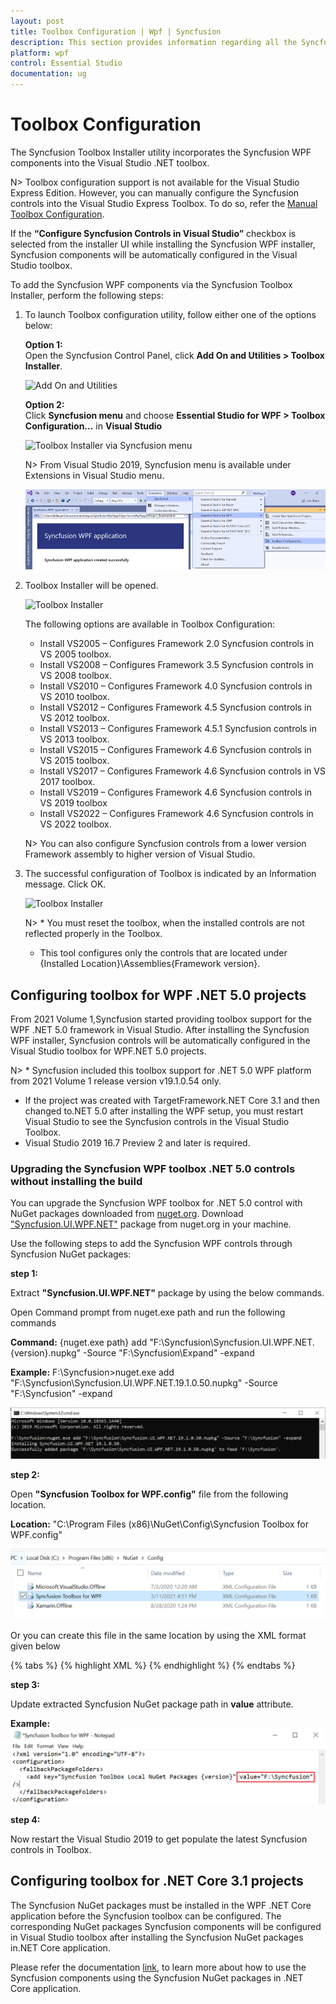 ```yaml
---
layout: post
title: Toolbox Configuration | Wpf | Syncfusion
description: This section provides information regarding all the Syncfusion Essential Studio utilities and its usage
platform: wpf
control: Essential Studio
documentation: ug
---
```


# Toolbox Configuration

The Syncfusion Toolbox Installer utility incorporates the Syncfusion WPF components into the Visual Studio .NET toolbox.

N> Toolbox configuration support is not available for the Visual Studio Express Edition. However, you can manually configure the Syncfusion controls into the Visual Studio Express Toolbox. To do so, refer the [Manual Toolbox Configuration](https://help.syncfusion.com/common/faq/how-to-configure-the-toolbox-of-visual-studio-manually).

If the <b>“Configure Syncfusion Controls in Visual Studio”</b> checkbox is selected from the installer UI while installing the Syncfusion WPF installer, Syncfusion components will be automatically configured in the Visual Studio toolbox.

To add the Syncfusion WPF components via the Syncfusion Toolbox Installer, perform the following steps:

1. To launch Toolbox configuration utility, follow either one of the options below:

   **Option 1:**   
   Open the Syncfusion Control Panel, click **Add On and Utilities > Toolbox Installer**.
   
   ![Add On and Utilities](Toolbox-Configuration_images/Toolbox-Configuration_img1.png)
   
   **Option 2:**  
   Click **Syncfusion menu** and choose **Essential Studio for WPF > Toolbox Configuration...** in **Visual Studio**

   ![Toolbox Installer via Syncfusion menu](Toolbox-Configuration_images/Syncfusion_Menu_Toolbox.png)

   N> From Visual Studio 2019, Syncfusion menu is available under Extensions in Visual Studio menu.

   ![Toolbox Installer via Syncfusion menu](Toolbox-Configuration_images/Syncfusion_Menu_Toolbox_2019.png)

2. Toolbox Installer will be opened.

   ![Toolbox Installer](Toolbox-Configuration_images/Toolbox-Configuration_img2.png)

   The following options are available in Toolbox Configuration:

   * Install VS2005 – Configures Framework 2.0 Syncfusion controls in VS 2005 toolbox.
   * Install VS2008 – Configures Framework 3.5 Syncfusion controls in VS 2008 toolbox.
   * Install VS2010 – Configures Framework 4.0 Syncfusion controls in VS 2010 toolbox.
   * Install VS2012 – Configures Framework 4.5 Syncfusion controls in VS 2012 toolbox.
   * Install VS2013 – Configures Framework 4.5.1 Syncfusion controls in VS 2013 toolbox.
   * Install VS2015 – Configures Framework 4.6 Syncfusion controls in VS 2015 toolbox.
   * Install VS2017 – Configures Framework 4.6 Syncfusion controls in VS 2017 toolbox.
   * Install VS2019 – Configures Framework 4.6 Syncfusion controls in VS 2019 toolbox
   * Install VS2022 – Configures Framework 4.6 Syncfusion controls in VS 2022 toolbox.
   
    N> You can also configure Syncfusion controls from a lower version Framework assembly to higher version of Visual Studio.
   
3. The successful configuration of Toolbox is indicated by an Information message. Click OK.

   ![Toolbox Installer](Toolbox-Configuration_images/Toolbox-Configuration_img3.png)
   
   
   N> * You must reset the toolbox, when the installed controls are not reflected properly in the Toolbox. 
   * This tool configures only the controls that are located under {Installed Location}\Assemblies\{Framework version}. 

   
## Configuring toolbox for WPF .NET 5.0 projects

From 2021 Volume 1,Syncfusion started providing toolbox support for the WPF .NET 5.0 framework in Visual Studio. After installing the Syncfusion WPF installer, Syncfusion controls will be automatically configured in the Visual Studio toolbox for WPF.NET 5.0 projects.

N> * Syncfusion included this toolbox support for .NET 5.0 WPF platform from 2021 Volume 1 release version v19.1.0.54 only. 
* If the project was created with TargetFramework.NET Core 3.1 and then changed to.NET 5.0 after installing the WPF setup, you must restart Visual Studio to see the Syncfusion controls in the Visual Studio Toolbox. 
* Visual Studio 2019 16.7 Preview 2 and later is required.

### Upgrading the Syncfusion WPF toolbox .NET 5.0 controls without installing the build

You can upgrade the Syncfusion WPF toolbox for .NET 5.0 control with NuGet packages downloaded from [nuget.org](https://www.nuget.org/). Download ["Syncfusion.UI.WPF.NET"](https://www.nuget.org/packages/Syncfusion.UI.WPF.NET/) package from nuget.org in your machine.

Use the following steps to add the Syncfusion WPF controls through Syncfusion NuGet packages:

**step 1:** 
   
   Extract **"Syncfusion.UI.WPF.NET"** package by using the below commands.
	
   Open Command prompt from nuget.exe path and run the following commands
	
   **Command:** {nuget.exe path} add "F:\Syncfusion\Syncfusion.UI.WPF.NET.{version}.nupkg" -Source "F:\Syncfusion\Expand" -expand
	
   **Example:** F:\Syncfusion>nuget.exe add "F:\Syncfusion\Syncfusion.UI.WPF.NET.19.1.0.50.nupkg" -Source "F:\Syncfusion" -expand
	
   ![Toolbox Installer](Toolbox-Configuration_images/NET_50_Toolbox_Package_Extract.png)
	
**step 2:** 

   Open **"Syncfusion Toolbox for WPF.config"** file from the following location.
	
   **Location:** "C:\Program Files (x86)\NuGet\Config\Syncfusion Toolbox for WPF.config"
	
   ![Toolbox Installer](Toolbox-Configuration_images/NET_50_Toolbox.png)

   Or you can create this file in the same location by using the XML format given below
    
   {% tabs %}
   {% highlight XML %}
     <?xml version="1.0" encoding="utf-8"?>
      <configuration>
        <fallbackPackageFolders>
          <add key="Syncfusion Toolbox Local NuGet Packages {version}" value="F:\Syncfusion" />
        </fallbackPackageFolders>
      </configuration>
   {% endhighlight %}
   {% endtabs %}
	
**step 3:**
   
   Update extracted Syncfusion NuGet package path in **value** attribute.
	
   **Example:**
   ![Toolbox Installer](Toolbox-Configuration_images/NET_50_Toolbox_Package_update.png)
	
**step 4:**
   
   Now restart the Visual Studio 2019 to get populate the latest Syncfusion controls in Toolbox.


## Configuring toolbox for .NET Core 3.1 projects

The Syncfusion NuGet packages must be installed in the WPF .NET Core application before the Syncfusion toolbox can be configured. The corresponding NuGet packages Syncfusion components will be configured in Visual Studio toolbox after installing the Syncfusion NuGet packages in.NET Core application. 

Please refer the documentation [link](../installation/install-nuget-packages), to learn more about how to use the Syncfusion components using the Syncfusion NuGet packages in .NET Core application.
   
